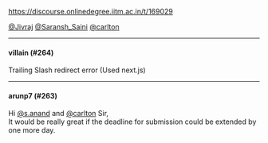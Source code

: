 https://discourse.onlinedegree.iitm.ac.in/t/169029

<a class="mention" href="/u/jivraj">@Jivraj</a> <a class="mention" href="/u/saransh_saini">@Saransh_Saini</a> <a class="mention" href="/u/carlton">@carlton</a></p><hr>

<h4>villain (#264)</h4>
<p>Trailing Slash redirect error (Used next.js)</p><hr>

<h4>arunp7 (#263)</h4>
<p>Hi <a class="mention" href="/u/s.anand">@s.anand</a> and <a class="mention" href="/u/carlton">@carlton</a> Sir,<br/>
It would be really  great if the deadline for submission could be extended by one more day.